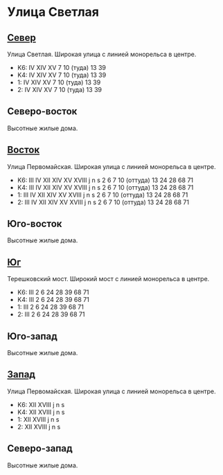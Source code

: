 # Улица Светлая

## [Север](./430080.md)

Улица Светлая.
Широкая улица с линией монорельса в центре.

* K6:   IV  XIV XV
        7   10 (туда)   13  39
* K4:   IV  XIV XV
        7   10 (туда)   13  39
* 1:    IV  XIV XV
        7   10 (туда)   13  39
* 2:    IV  XIV XV
        7   10 (туда)   13  39

## Северо-восток

Высотные жилые дома.

## [Восток](./400090.md)

Улица Первомайская.
Широкая улица с линией монорельса в центре.

* K6:   III IV  XII XIV XV  XVIII
        j   n   s
        2   6   7   10 (оттуда) 13  24  28  68  71
* K4:   III IV  XII XIV XV  XVIII
        j   n   s
        2   6   7   10 (оттуда) 13  24  28  68  71
* 1:    III IV  XII XIV XV  XVIII
        j   n   s
        2   6   7   10 (оттуда) 13  24  28  68  71
* 2:    III IV  XII XIV XV  XVIII
        j   n   s
        2   6   7   10 (оттуда) 13  24  28  68  71

## Юго-восток

Высотные жилые дома.

## [Юг](./390140.md)

Терешковский мост.
Широкий мост с линией монорельса в центре.

* K6:   III
        2   6   24  28  39  68  71
* K4:   III
        2   6   24  28  39  68  71
* 1:    III
        2   6   24  28  39  68  71
* 2:    III
        2   6   24  28  39  68  71

## Юго-запад

Высотные жилые дома.

## [Запад](./380090.md)

Улица Первомайская.
Широкая улица с линией монорельса в центре.

* K6:   XII XVIII
        j   n   s
* K4:   XII XVIII
        j   n   s
* 1:    XII XVIII
        j   n   s
* 2:    XII XVIII
        j   n   s

## Северо-запад

Высотные жилые дома.
